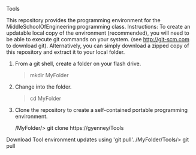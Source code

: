 Tools

This repository provides the programming environment for the MiddleSchoolOfEngineering programming class.
Instructions:
   To create an updatable local copy of the environment (recommended), you will need to be able to execute git commands on your system.  (see http://git-scm.com to download git).  Alternatively, you can simply download a zipped copy of this repository and extract it to your local folder. 
   1.  From a git shell, create a folder on your flash drive.  

          > mkdir MyFolder

   2.  Change into the folder.

          > cd MyFolder

   3.  Clone the repository to create a self-contained portable programming environment.

          /MyFolder/>  git clone https://gyenney/Tools


   Download Tool environment updates using 'git pull'.
        /MyFolder/Tools/>  git pull
